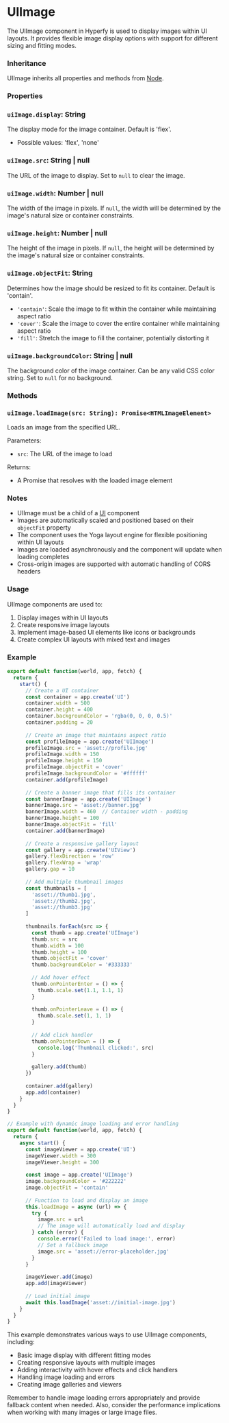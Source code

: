 # UIImage

The UIImage component in Hyperfy is used to display images within UI layouts. It provides flexible image display options with support for different sizing and fitting modes.

### Inheritance

UIImage inherits all properties and methods from [Node](/docs/ref/Node.md).

### Properties

### `uiImage.display`: String

The display mode for the image container. Default is 'flex'.
- Possible values: 'flex', 'none'

### `uiImage.src`: String | null

The URL of the image to display. Set to `null` to clear the image.

### `uiImage.width`: Number | null

The width of the image in pixels. If `null`, the width will be determined by the image's natural size or container constraints.

### `uiImage.height`: Number | null

The height of the image in pixels. If `null`, the height will be determined by the image's natural size or container constraints.

### `uiImage.objectFit`: String

Determines how the image should be resized to fit its container. Default is 'contain'.
- `'contain'`: Scale the image to fit within the container while maintaining aspect ratio
- `'cover'`: Scale the image to cover the entire container while maintaining aspect ratio
- `'fill'`: Stretch the image to fill the container, potentially distorting it

### `uiImage.backgroundColor`: String | null

The background color of the image container. Can be any valid CSS color string. Set to `null` for no background.

### Methods

### `uiImage.loadImage(src: String): Promise<HTMLImageElement>`

Loads an image from the specified URL.

Parameters:
- `src`: The URL of the image to load

Returns:
- A Promise that resolves with the loaded image element

### Notes

- UIImage must be a child of a [UI](/docs/ref/UI.md) component
- Images are automatically scaled and positioned based on their `objectFit` property
- The component uses the Yoga layout engine for flexible positioning within UI layouts
- Images are loaded asynchronously and the component will update when loading completes
- Cross-origin images are supported with automatic handling of CORS headers

### Usage

UIImage components are used to:

1. Display images within UI layouts
2. Create responsive image layouts
3. Implement image-based UI elements like icons or backgrounds
4. Create complex UI layouts with mixed text and images

### Example

```javascript
export default function(world, app, fetch) {
  return {
    start() {
      // Create a UI container
      const container = app.create('UI')
      container.width = 500
      container.height = 400
      container.backgroundColor = 'rgba(0, 0, 0, 0.5)'
      container.padding = 20
      
      // Create an image that maintains aspect ratio
      const profileImage = app.create('UIImage')
      profileImage.src = 'asset://profile.jpg'
      profileImage.width = 150
      profileImage.height = 150
      profileImage.objectFit = 'cover'
      profileImage.backgroundColor = '#ffffff'
      container.add(profileImage)
      
      // Create a banner image that fills its container
      const bannerImage = app.create('UIImage')
      bannerImage.src = 'asset://banner.jpg'
      bannerImage.width = 460  // Container width - padding
      bannerImage.height = 100
      bannerImage.objectFit = 'fill'
      container.add(bannerImage)
      
      // Create a responsive gallery layout
      const gallery = app.create('UIView')
      gallery.flexDirection = 'row'
      gallery.flexWrap = 'wrap'
      gallery.gap = 10
      
      // Add multiple thumbnail images
      const thumbnails = [
        'asset://thumb1.jpg',
        'asset://thumb2.jpg',
        'asset://thumb3.jpg'
      ]
      
      thumbnails.forEach(src => {
        const thumb = app.create('UIImage')
        thumb.src = src
        thumb.width = 100
        thumb.height = 100
        thumb.objectFit = 'cover'
        thumb.backgroundColor = '#333333'
        
        // Add hover effect
        thumb.onPointerEnter = () => {
          thumb.scale.set(1.1, 1.1, 1)
        }
        
        thumb.onPointerLeave = () => {
          thumb.scale.set(1, 1, 1)
        }
        
        // Add click handler
        thumb.onPointerDown = () => {
          console.log('Thumbnail clicked:', src)
        }
        
        gallery.add(thumb)
      })
      
      container.add(gallery)
      app.add(container)
    }
  }
}

// Example with dynamic image loading and error handling
export default function(world, app, fetch) {
  return {
    async start() {
      const imageViewer = app.create('UI')
      imageViewer.width = 300
      imageViewer.height = 300
      
      const image = app.create('UIImage')
      image.backgroundColor = '#222222'
      image.objectFit = 'contain'
      
      // Function to load and display an image
      this.loadImage = async (url) => {
        try {
          image.src = url
          // The image will automatically load and display
        } catch (error) {
          console.error('Failed to load image:', error)
          // Set a fallback image
          image.src = 'asset://error-placeholder.jpg'
        }
      }
      
      imageViewer.add(image)
      app.add(imageViewer)
      
      // Load initial image
      await this.loadImage('asset://initial-image.jpg')
    }
  }
}
```

This example demonstrates various ways to use UIImage components, including:
- Basic image display with different fitting modes
- Creating responsive layouts with multiple images
- Adding interactivity with hover effects and click handlers
- Handling image loading and errors
- Creating image galleries and viewers

Remember to handle image loading errors appropriately and provide fallback content when needed. Also, consider the performance implications when working with many images or large image files.
